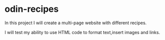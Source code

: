 # odin-recipes

In this project I will create a multi-page website with different recipes.

I will test my ability to use HTML code to format text,insert images and links.
